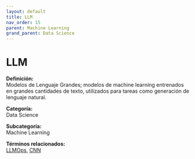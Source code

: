 ```yaml
---
layout: default
title: LLM
nav_order: 15
parent: Machine Learning
grand_parent: Data Science
---
```


# LLM

**Definición:**  
Modelos de Lenguaje Grandes; modelos de machine learning entrenados en grandes cantidades de texto, utilizados para tareas como generación de lenguaje natural.

**Categoría:**  
Data Science  

**Subcategoría:**  
Machine Learning

**Términos relacionados:**  
[LLMOps](https://maleniski.github.io/diccionario-angl-tec-mx/docs/data-science/machine-learning/llmops.html), [CNN](https://maleniski.github.io/diccionario-angl-tec-mx/docs/data-science/machine-learning/cnn.html)
